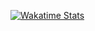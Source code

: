   [![Wakatime Stats](https://github-readme-stats.vercel.app/api/wakatime/?username=Supakornn&layout=compact&langs_count=16&hide_border=true&custom_title=Wakatime&bg_color=00000000&hide=PHP)](https://wakatime.com/@Supakornn)
